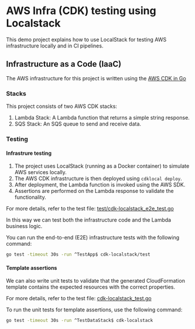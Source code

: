 # AWS Infra (CDK) testing using Localstack

This demo project explains how to use LocalStack for testing AWS infrastructure locally and in CI pipelines.

## Infrastructure as a Code (IaaC)

The AWS infrastructure for this project is written using the [AWS CDK in Go](https://docs.aws.amazon.com/cdk/v2/guide/work-with-cdk-go.html)

### Stacks

This project consists of two AWS CDK stacks:

1. Lambda Stack: A Lambda function that returns a simple string response.
2. SQS Stack: An SQS queue to send and receive data.

### Testing

#### Infrastrure testing

1. The project uses LocalStack (running as a Docker container) to simulate AWS services locally.
2. The AWS CDK infrastructure is then deployed using `cdklocal deploy`.
3. After deployment, the Lambda function is invoked using the AWS SDK.
4. Assertions are performed on the Lambda response to validate the functionality.

For more details, refer to the test file: [test/cdk-localstack_e2e_test.go](./test/cdk-localstack_e2e_test.go)

In this way we can test both the infrastructure code and the Lambda business logic.

You can run the end-to-end (E2E) infrastructure tests with the following command:

```bash
go test -timeout 30s -run ^TestApp$ cdk-localstack/test
```

#### Template assertions

We can also write unit tests to validate that the generated CloudFormation template contains the expected resources with the correct properties.

For more details, refer to the test file: [cdk-localstack_test.go](./cdk-localstack_test.go)

To run the unit tests for template assertions, use the following command:

```bash
go test -timeout 30s -run ^TestDataStack$ cdk-localstack
```
